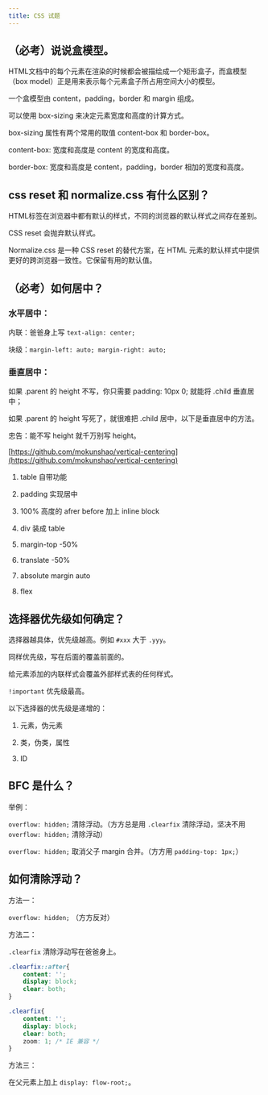 ```yaml
---
title: CSS 试题
---
```


## （必考）说说盒模型。

HTML文档中的每个元素在渲染的时候都会被描绘成一个矩形盒子，而盒模型（box model）正是用来表示每个元素盒子所占用空间大小的模型。

一个盒模型由 content，padding，border 和 margin 组成。

可以使用 box-sizing 来决定元素宽度和高度的计算方式。

box-sizing 属性有两个常用的取值 content-box 和 border-box。

content-box: 宽度和高度是 content 的宽度和高度。

border-box: 宽度和高度是 content，padding，border 相加的宽度和高度。

## css reset 和 normalize.css 有什么区别？

HTML标签在浏览器中都有默认的样式，不同的浏览器的默认样式之间存在差别。

CSS reset 会抛弃默认样式。

Normalize.css 是一种 CSS reset 的替代方案，在 HTML 元素的默认样式中提供更好的跨浏览器一致性。它保留有用的默认值。

## （必考）如何居中？

### 水平居中：

内联：爸爸身上写 `text-align: center;`

块级：`margin-left: auto; margin-right: auto;`

### 垂直居中：

如果 .parent 的 height 不写，你只需要 padding: 10px 0; 就能将 .child 垂直居中；

如果 .parent 的 height 写死了，就很难把 .child 居中，以下是垂直居中的方法。

忠告：能不写 height 就千万别写 height。

[https://github.com/mokunshao/vertical-centering](https://github.com/mokunshao/vertical-centering)

1. table 自带功能

2. padding 实现居中

3. 100% 高度的 afrer before 加上 inline block

4. div 装成 table

5. margin-top -50%

6. translate -50%

7. absolute margin auto

8. flex

## 选择器优先级如何确定？

选择器越具体，优先级越高。例如 `#xxx` 大于 `.yyy`。

同样优先级，写在后面的覆盖前面的。

给元素添加的内联样式会覆盖外部样式表的任何样式。

`!important` 优先级最高。

以下选择器的优先级是递增的：

1. 元素，伪元素

2. 类，伪类，属性

3. ID

## BFC 是什么？

举例：

`overflow: hidden;` 清除浮动。（方方总是用 `.clearfix` 清除浮动，坚决不用 `overflow: hidden;` 清除浮动）

`overflow: hidden;` 取消父子 margin 合并。（方方用 `padding-top: 1px;`）

## 如何清除浮动？

方法一：

`overflow: hidden;` （方方反对）

方法二：

`.clearfix` 清除浮动写在爸爸身上。

```css
.clearfix::after{
    content: ''; 
    display: block; 
    clear: both;
}
```

```css
.clearfix{
    content: ''; 
    display: block; 
    clear: both;
    zoom: 1; /* IE 兼容 */
}
```

方法三：

在父元素上加上 `display: flow-root;`。